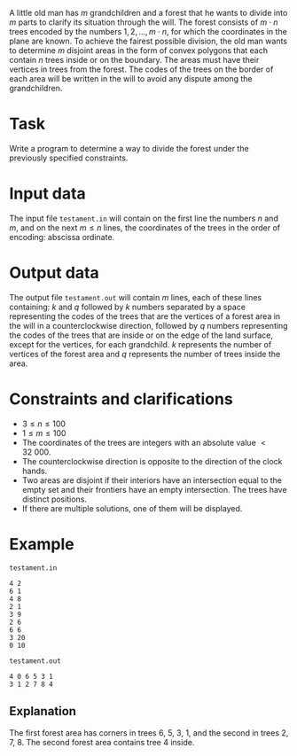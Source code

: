 A little old man has $m$ grandchildren and a forest that he wants to divide into $m$ parts to clarify its situation through the will. The forest consists of $m \cdot n$ trees encoded by the numbers $1, 2, ..., m \cdot n$, for which the coordinates in the plane are known. To achieve the fairest possible division, the old man wants to determine $m$ disjoint areas in the form of convex polygons that each contain $n$ trees inside or on the boundary. The areas must have their vertices in trees from the forest. The codes of the trees on the border of each area will be written in the will to avoid any dispute among the grandchildren.

# Task

Write a program to determine a way to divide the forest under the previously specified constraints.

# Input data

The input file `testament.in` will contain on the first line the numbers $n$ and $m$, and on the next $m \leq n$ lines, the coordinates of the trees in the order of encoding: abscissa ordinate.

# Output data

The output file `testament.out` will contain $m$ lines, each of these lines containing: $k$ and $q$ followed by $k$ numbers separated by a space representing the codes of the trees that are the vertices of a forest area in the will in a counterclockwise direction, followed by $q$ numbers representing the codes of the trees that are inside or on the edge of the land surface, except for the vertices, for each grandchild. $k$ represents the number of vertices of the forest area and $q$ represents the number of trees inside the area.

# Constraints and clarifications

- $3 \leq n \leq 100$
- $1 \leq m \leq 100$
- The coordinates of the trees are integers with an absolute value $< 32 \ 000$.
- The counterclockwise direction is opposite to the direction of the clock hands.
- Two areas are disjoint if their interiors have an intersection equal to the empty set and their frontiers have an empty intersection. The trees have distinct positions.
- If there are multiple solutions, one of them will be displayed.

# Example

`testament.in`
```
4 2
6 1
4 8
2 1
3 9
2 6
6 6
3 20
0 10
```

`testament.out`
```
4 0 6 5 3 1
3 1 2 7 8 4
```

## Explanation

The first forest area has corners in trees $6$, $5$, $3$, $1$, and the second in trees $2$, $7$, $8$. The second forest area contains tree $4$ inside.